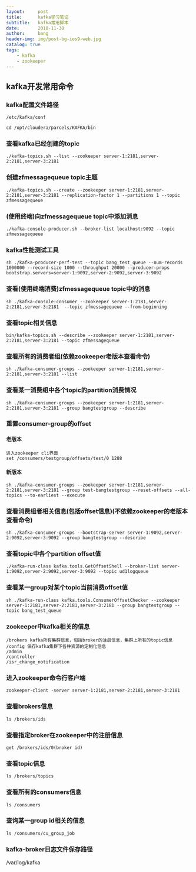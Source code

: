 ```yaml
---
layout:     post
title:      kafka学习笔记
subtitle:   kafka常用脚本
date:       2018-11-30
author:     bang
header-img: img/post-bg-ios9-web.jpg
catalog: true
tags:
    - kafka
    - zookeeper
---
```


## kafka开发常用命令

### kafka配置文件路径
	/etc/kafka/conf

	cd /opt/cloudera/parcels/KAFKA/bin
### 查看kafka已经创建的topic
	./kafka-topics.sh --list --zookeeper server-1:2181,server-2:2181,server-3:2181

### 创建zfmessagequeue topic主题
	./kafka-topics.sh --create --zookeeper server-1:2181,server-2:2181,server-3:2181 --replication-factor 1 --partitions 1 --topic zfmessagequeue

### (使用终端)向zfmessagequeue topic中添加消息
	./kafka-console-producer.sh --broker-list localhost:9092 --topic zfmessagequeue

### kafka性能测试工具
	sh ./kafka-producer-perf-test --topic bang_test_queue --num-records 1000000 --record-size 1000 --throughput 20000 --producer-props  bootstrap.servers=server-1:9092,server-2:9092,server-3:9092

### 查看(使用终端消费)zfmessagequeue topic中的消息
	sh ./kafka-console-consumer --zookeeper server-1:2181,server-2:2181,server-3:2181  --topic zfmessagequeue --from-beginning

### 查看topic相关信息
	bin/kafka-topics.sh --describe --zookeeper server-1:2181,server-2:2181,server-3:2181 --topic zfmessagequeue

### 查看所有的消费者组(依赖zookeeper老版本查看命令)
	sh ./kafka-consumer-groups --zookeeper server-1:2181,server-2:2181,server-3:2181 --list
### 查看某一消费组中各个topic的partition消费情况
	sh ./kafka-consumer-groups --zookeeper server-1:2181,server-2:2181,server-3:2181 --group bangtestgroup --describe 

### 重置consumer-group的offset
#### 老版本
	进入zookeeper cli界面
	set /consumers/testgroup/offsets/test/0 1288
#### 新版本
	sh ./kafka-consumer-groups --zookeeper server-1:2181,server-2:2181,server-3:2181 --group test-bangtestgroup --reset-offsets --all-topics --to-earliest --execute


### 查看消费组者相关信息(包括offset信息)(不依赖zookeeper的老版本查看命令)
	sh ./kafka-consumer-groups --bootstrap-server server-1:9092,server-2:9092,server-3:9092 --group bangtestgroup --describe 


### 查看topic中各个partition offset值
	./kafka-run-class kafka.tools.GetOffsetShell --broker-list server-1:9092,server-2:9092,server-3:9092 --topic ud1logqueue  

### 查看某一group对某个topic当前消费offset值
	sh ./kafka-run-class kafka.tools.ConsumerOffsetChecker --zookeeper server-1:2181,server-2:2181,server-3:2181 --group bangtestgroup --topic bang_test_queue 

                                                                                                                                                                                                                                                                                                                                                                                                                                                                                                                                                                                                                                                                                                                                                                                                                                                                                                                                                                                                                                                                                                                                                                                                                                                                                                                                                                                                                                                                                                                                                                                                                                                                                                                                                                                                                                                                                                                                                                                                                                                                                                                                                                                                                                                                                                                                                                                                                                                                                                                                                                                                                                                                                                                                                                                                                                                                                                                                                                                                                                                                                                                                                                                                                                                                                                                                                                                                                                                                                                                                                                                                                                                                                                                                                                                                                                                                                                                                                                                                                                                                                                                                                                                                                                                                                                                                                                                                                                                                                                                                                                                                                                                                                                                                                                                                                                                                                                                                                                                                                                                                                                                                                                                                                                                                                                                                                                                                                                                                                                                                                                                                                                                                                                                                                                                                                                                                                                                                                                                                                                                                                                                                                                                                                                                                                                                                                                                                                                                                                                                                                                                                                                                                                                                                                                                                                                                                                                                                                                                                                                                                                                                                                                                                                                                                                                                                                                                                                                                                                                                                                                                                                                                                                                                                                                                                                                                                                                                                                                                                                                                                                                                                                                                                                                                                                                                                                                                                
### zookeeper中kafka相关的信息 
	/brokers kafka所有集群信息，包括broker的注册信息，集群上所有的topic信息
	/config 保存kafka集群下各种资源的定制化信息
	/admin
	/controller
	/isr_change_notification

### 进入zookeeper命令行客户端
	zookeeper-client -server server-1:2181,server-2:2181,server-3:2181 
### 查看brokers信息
	ls /brokers/ids
### 查看指定broker在zookeeper中的注册信息
	get /brokers/ids/0(broker id)

### 查看topic信息
	ls /brokers/topics

### 查看所有的consumers信息
	ls /consumers
### 查询某一group id相关的信息
	ls /consumers/cu_group_job


### kafka-broker日志文件保存路径     
/var/log/kafka
